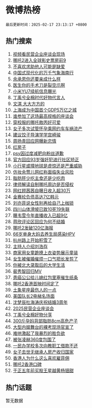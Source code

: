 # 微博热榜

`最后更新时间：2025-02-17 23:13:17 +0800`

## 热门搜索

1. [视频看民营企业座谈会现场](https://m.weibo.cn/search?containerid=100103type%3D1%26t%3D10%26q%3D%23%E8%A7%86%E9%A2%91%E7%9C%8B%E6%B0%91%E8%90%A5%E4%BC%81%E4%B8%9A%E5%BA%A7%E8%B0%88%E4%BC%9A%E7%8E%B0%E5%9C%BA%23&stream_entry_id=51&isnewpage=1&extparam=seat%3D1%26stream_entry_id%3D51%26pos%3D0%26c_type%3D51%26cate%3D10103%26q%3D%2523%25E8%25A7%2586%25E9%25A2%2591%25E7%259C%258B%25E6%25B0%2591%25E8%2590%25A5%25E4%25BC%2581%25E4%25B8%259A%25E5%25BA%25A7%25E8%25B0%2588%25E4%25BC%259A%25E7%258E%25B0%25E5%259C%25BA%2523%26dgr%3D0%26filter_type%3Drealtimehot%26display_time%3D1739805195%26pre_seqid%3D17398051955140225576107)
1. [哪吒2进入全球影史票房前9](https://m.weibo.cn/search?containerid=100103type%3D1%26t%3D10%26q%3D%23%E5%93%AA%E5%90%922%E8%BF%9B%E5%85%A5%E5%85%A8%E7%90%83%E5%BD%B1%E5%8F%B2%E7%A5%A8%E6%88%BF%E5%89%8D9%23&stream_entry_id=31&isnewpage=1&extparam=seat%3D1%26stream_entry_id%3D31%26pos%3D0%26flag%3D2%26filter_type%3Drealtimehot%26lcate%3D5001%26c_type%3D31%26band_rank%3D1%26q%3D%2523%25E5%2593%25AA%25E5%2590%25922%25E8%25BF%259B%25E5%2585%25A5%25E5%2585%25A8%25E7%2590%2583%25E5%25BD%25B1%25E5%258F%25B2%25E7%25A5%25A8%25E6%2588%25BF%25E5%2589%258D9%2523%26realpos%3D1%26dgr%3D0%26cate%3D5001%26display_time%3D1739805195%26pre_seqid%3D17398051955140225576107)
1. [不喜欢求助他人可能是缺爱](https://m.weibo.cn/search?containerid=100103type%3D1%26t%3D10%26q%3D%23%E4%B8%8D%E5%96%9C%E6%AC%A2%E6%B1%82%E5%8A%A9%E4%BB%96%E4%BA%BA%E5%8F%AF%E8%83%BD%E6%98%AF%E7%BC%BA%E7%88%B1%23&stream_entry_id=31&isnewpage=1&extparam=seat%3D1%26stream_entry_id%3D31%26pos%3D1%26flag%3D1%26filter_type%3Drealtimehot%26lcate%3D5001%26c_type%3D31%26band_rank%3D2%26q%3D%2523%25E4%25B8%258D%25E5%2596%259C%25E6%25AC%25A2%25E6%25B1%2582%25E5%258A%25A9%25E4%25BB%2596%25E4%25BA%25BA%25E5%258F%25AF%25E8%2583%25BD%25E6%2598%25AF%25E7%25BC%25BA%25E7%2588%25B1%2523%26realpos%3D2%26dgr%3D0%26cate%3D5001%26display_time%3D1739805195%26pre_seqid%3D17398051955140225576107)
1. [中国式现代化的万千气象海南行](https://m.weibo.cn/search?containerid=100103type%3D1%26t%3D10%26q%3D%23%E4%B8%AD%E5%9B%BD%E5%BC%8F%E7%8E%B0%E4%BB%A3%E5%8C%96%E7%9A%84%E4%B8%87%E5%8D%83%E6%B0%94%E8%B1%A1%E6%B5%B7%E5%8D%97%E8%A1%8C%23&stream_entry_id=31&isnewpage=1&extparam=seat%3D1%26stream_entry_id%3D31%26pos%3D2%26flag%3D0%26filter_type%3Drealtimehot%26lcate%3D5001%26c_type%3D31%26band_rank%3D3%26q%3D%2523%25E4%25B8%25AD%25E5%259B%25BD%25E5%25BC%258F%25E7%258E%25B0%25E4%25BB%25A3%25E5%258C%2596%25E7%259A%2584%25E4%25B8%2587%25E5%258D%2583%25E6%25B0%2594%25E8%25B1%25A1%25E6%25B5%25B7%25E5%258D%2597%25E8%25A1%258C%2523%26realpos%3D3%26dgr%3D0%26cate%3D5001%26display_time%3D1739805195%26pre_seqid%3D17398051955140225576107)
1. [余承恩你还要亲成什么样](https://m.weibo.cn/search?containerid=100103type%3D1%26t%3D10%26q%3D%E4%BD%99%E6%89%BF%E6%81%A9%E4%BD%A0%E8%BF%98%E8%A6%81%E4%BA%B2%E6%88%90%E4%BB%80%E4%B9%88%E6%A0%B7&stream_entry_id=31&isnewpage=1&extparam=seat%3D1%26stream_entry_id%3D31%26pos%3D3%26flag%3D1%26filter_type%3Drealtimehot%26lcate%3D5001%26c_type%3D31%26band_rank%3D4%26q%3D%25E4%25BD%2599%25E6%2589%25BF%25E6%2581%25A9%25E4%25BD%25A0%25E8%25BF%2598%25E8%25A6%2581%25E4%25BA%25B2%25E6%2588%2590%25E4%25BB%2580%25E4%25B9%2588%25E6%25A0%25B7%26realpos%3D4%26dgr%3D0%26cate%3D5001%26display_time%3D1739805195%26pre_seqid%3D17398051955140225576107)
1. [医生你的手术刀是裂空爪啊](https://m.weibo.cn/search?containerid=100103type%3D1%26t%3D10%26q%3D%23%E5%8C%BB%E7%94%9F%E4%BD%A0%E7%9A%84%E6%89%8B%E6%9C%AF%E5%88%80%E6%98%AF%E8%A3%82%E7%A9%BA%E7%88%AA%E5%95%8A%23&stream_entry_id=31&isnewpage=1&extparam=seat%3D1%26stream_entry_id%3D31%26pos%3D4%26flag%3D0%26filter_type%3Drealtimehot%26lcate%3D5001%26c_type%3D31%26band_rank%3D5%26q%3D%2523%25E5%258C%25BB%25E7%2594%259F%25E4%25BD%25A0%25E7%259A%2584%25E6%2589%258B%25E6%259C%25AF%25E5%2588%2580%25E6%2598%25AF%25E8%25A3%2582%25E7%25A9%25BA%25E7%2588%25AA%25E5%2595%258A%2523%26realpos%3D5%26dgr%3D0%26cate%3D5001%26display_time%3D1739805195%26pre_seqid%3D17398051955140225576107)
1. [小米YU7续航信息曝光](https://m.weibo.cn/search?containerid=100103type%3D1%26t%3D10%26q%3D%23%E5%B0%8F%E7%B1%B3YU7%E7%BB%AD%E8%88%AA%E4%BF%A1%E6%81%AF%E6%9B%9D%E5%85%89%23&stream_entry_id=31&isnewpage=1&extparam=seat%3D1%26stream_entry_id%3D31%26pos%3D5%26flag%3D0%26filter_type%3Drealtimehot%26lcate%3D5001%26c_type%3D31%26band_rank%3D6%26q%3D%2523%25E5%25B0%258F%25E7%25B1%25B3YU7%25E7%25BB%25AD%25E8%2588%25AA%25E4%25BF%25A1%25E6%2581%25AF%25E6%259B%259D%25E5%2585%2589%2523%26realpos%3D6%26dgr%3D0%26cate%3D5001%26display_time%3D1739805195%26pre_seqid%3D17398051955140225576107)
1. [丁禹兮全棉时代好物代言人](https://m.weibo.cn/search?containerid=100103type%3D1%26t%3D10%26q%3D%23%E4%B8%81%E7%A6%B9%E5%85%AE%E5%85%A8%E6%A3%89%E6%97%B6%E4%BB%A3%E5%A5%BD%E7%89%A9%E4%BB%A3%E8%A8%80%E4%BA%BA%23&stream_entry_id=31&isnewpage=1&extparam=seat%3D1%26stream_entry_id%3D31%26pos%3D6%26q%3D%2523%25E4%25B8%2581%25E7%25A6%25B9%25E5%2585%25AE%25E5%2585%25A8%25E6%25A3%2589%25E6%2597%25B6%25E4%25BB%25A3%25E5%25A5%25BD%25E7%2589%25A9%25E4%25BB%25A3%25E8%25A8%2580%25E4%25BA%25BA%2523%26filter_type%3Drealtimehot%26lcate%3D5001%26c_type%3D31%26topic_ad%3D1%26band_rank%3D7%26cate%3D5001%26is_ad_pos%3D1%26dgr%3D0%26adid%3D276079%26display_time%3D1739805195%26pre_seqid%3D17398051955140225576107)
1. [文淇 大大方方的](https://m.weibo.cn/search?containerid=100103type%3D1%26t%3D10%26q%3D%E6%96%87%E6%B7%87+%E5%A4%A7%E5%A4%A7%E6%96%B9%E6%96%B9%E7%9A%84&stream_entry_id=31&isnewpage=1&extparam=seat%3D1%26stream_entry_id%3D31%26pos%3D7%26flag%3D2%26filter_type%3Drealtimehot%26lcate%3D5001%26c_type%3D31%26band_rank%3D7%26q%3D%25E6%2596%2587%25E6%25B7%2587%2520%25E5%25A4%25A7%25E5%25A4%25A7%25E6%2596%25B9%25E6%2596%25B9%25E7%259A%2584%26realpos%3D7%26dgr%3D0%26cate%3D5001%26display_time%3D1739805195%26pre_seqid%3D17398051955140225576107)
1. [上海成为中国首个GDP5万亿之城](https://m.weibo.cn/search?containerid=100103type%3D1%26t%3D10%26q%3D%23%E4%B8%8A%E6%B5%B7%E6%88%90%E4%B8%BA%E4%B8%AD%E5%9B%BD%E9%A6%96%E4%B8%AAGDP5%E4%B8%87%E4%BA%BF%E4%B9%8B%E5%9F%8E%23&stream_entry_id=31&isnewpage=1&extparam=seat%3D1%26stream_entry_id%3D31%26pos%3D8%26flag%3D0%26filter_type%3Drealtimehot%26lcate%3D5001%26c_type%3D31%26band_rank%3D8%26q%3D%2523%25E4%25B8%258A%25E6%25B5%25B7%25E6%2588%2590%25E4%25B8%25BA%25E4%25B8%25AD%25E5%259B%25BD%25E9%25A6%2596%25E4%25B8%25AAGDP5%25E4%25B8%2587%25E4%25BA%25BF%25E4%25B9%258B%25E5%259F%258E%2523%26realpos%3D8%26dgr%3D0%26cate%3D5001%26display_time%3D1739805195%26pre_seqid%3D17398051955140225576107)
1. [谁参加了这场最高规格的座谈会](https://m.weibo.cn/search?containerid=100103type%3D1%26t%3D10%26q%3D%23%E8%B0%81%E5%8F%82%E5%8A%A0%E4%BA%86%E8%BF%99%E5%9C%BA%E6%9C%80%E9%AB%98%E8%A7%84%E6%A0%BC%E7%9A%84%E5%BA%A7%E8%B0%88%E4%BC%9A%23&stream_entry_id=31&isnewpage=1&extparam=seat%3D1%26stream_entry_id%3D31%26pos%3D9%26flag%3D0%26filter_type%3Drealtimehot%26lcate%3D5001%26c_type%3D31%26band_rank%3D9%26q%3D%2523%25E8%25B0%2581%25E5%258F%2582%25E5%258A%25A0%25E4%25BA%2586%25E8%25BF%2599%25E5%259C%25BA%25E6%259C%2580%25E9%25AB%2598%25E8%25A7%2584%25E6%25A0%25BC%25E7%259A%2584%25E5%25BA%25A7%25E8%25B0%2588%25E4%25BC%259A%2523%26realpos%3D9%26dgr%3D0%26cate%3D5001%26display_time%3D1739805195%26pre_seqid%3D17398051955140225576107)
1. [穿校服的哪吒敖丙好可爱](https://m.weibo.cn/search?containerid=100103type%3D1%26t%3D10%26q%3D%23%E7%A9%BF%E6%A0%A1%E6%9C%8D%E7%9A%84%E5%93%AA%E5%90%92%E6%95%96%E4%B8%99%E5%A5%BD%E5%8F%AF%E7%88%B1%23&stream_entry_id=31&isnewpage=1&extparam=seat%3D1%26stream_entry_id%3D31%26pos%3D10%26flag%3D1%26filter_type%3Drealtimehot%26lcate%3D5001%26c_type%3D31%26band_rank%3D10%26q%3D%2523%25E7%25A9%25BF%25E6%25A0%25A1%25E6%259C%258D%25E7%259A%2584%25E5%2593%25AA%25E5%2590%2592%25E6%2595%2596%25E4%25B8%2599%25E5%25A5%25BD%25E5%258F%25AF%25E7%2588%25B1%2523%26realpos%3D10%26dgr%3D0%26cate%3D5001%26display_time%3D1739805195%26pre_seqid%3D17398051955140225576107)
1. [女子多次试管怀孕乘网约车车祸流产](https://m.weibo.cn/search?containerid=100103type%3D1%26t%3D10%26q%3D%23%E5%A5%B3%E5%AD%90%E5%A4%9A%E6%AC%A1%E8%AF%95%E7%AE%A1%E6%80%80%E5%AD%95%E4%B9%98%E7%BD%91%E7%BA%A6%E8%BD%A6%E8%BD%A6%E7%A5%B8%E6%B5%81%E4%BA%A7%23&stream_entry_id=31&isnewpage=1&extparam=seat%3D1%26stream_entry_id%3D31%26pos%3D11%26flag%3D1%26filter_type%3Drealtimehot%26lcate%3D5001%26c_type%3D31%26band_rank%3D11%26q%3D%2523%25E5%25A5%25B3%25E5%25AD%2590%25E5%25A4%259A%25E6%25AC%25A1%25E8%25AF%2595%25E7%25AE%25A1%25E6%2580%2580%25E5%25AD%2595%25E4%25B9%2598%25E7%25BD%2591%25E7%25BA%25A6%25E8%25BD%25A6%25E8%25BD%25A6%25E7%25A5%25B8%25E6%25B5%2581%25E4%25BA%25A7%2523%26realpos%3D11%26dgr%3D0%26cate%3D5001%26display_time%3D1739805195%26pre_seqid%3D17398051955140225576107)
1. [建议饺子导演学学宫崎骏](https://m.weibo.cn/search?containerid=100103type%3D1%26t%3D10%26q%3D%E5%BB%BA%E8%AE%AE%E9%A5%BA%E5%AD%90%E5%AF%BC%E6%BC%94%E5%AD%A6%E5%AD%A6%E5%AE%AB%E5%B4%8E%E9%AA%8F&stream_entry_id=31&isnewpage=1&extparam=seat%3D1%26stream_entry_id%3D31%26pos%3D12%26flag%3D0%26filter_type%3Drealtimehot%26lcate%3D5001%26c_type%3D31%26band_rank%3D12%26q%3D%25E5%25BB%25BA%25E8%25AE%25AE%25E9%25A5%25BA%25E5%25AD%2590%25E5%25AF%25BC%25E6%25BC%2594%25E5%25AD%25A6%25E5%25AD%25A6%25E5%25AE%25AB%25E5%25B4%258E%25E9%25AA%258F%26realpos%3D12%26dgr%3D0%26cate%3D5001%26display_time%3D1739805195%26pre_seqid%3D17398051955140225576107)
1. [周扬青回应网曝新恋情](https://m.weibo.cn/search?containerid=100103type%3D1%26t%3D10%26q%3D%23%E5%91%A8%E6%89%AC%E9%9D%92%E5%9B%9E%E5%BA%94%E7%BD%91%E6%9B%9D%E6%96%B0%E6%81%8B%E6%83%85%23&stream_entry_id=31&isnewpage=1&extparam=seat%3D1%26stream_entry_id%3D31%26pos%3D13%26flag%3D1%26filter_type%3Drealtimehot%26lcate%3D5001%26c_type%3D31%26band_rank%3D13%26q%3D%2523%25E5%2591%25A8%25E6%2589%25AC%25E9%259D%2592%25E5%259B%259E%25E5%25BA%2594%25E7%25BD%2591%25E6%259B%259D%25E6%2596%25B0%25E6%2581%258B%25E6%2583%2585%2523%26realpos%3D13%26dgr%3D0%26cate%3D5001%26display_time%3D1739805195%26pre_seqid%3D17398051955140225576107)
1. [红房子](https://m.weibo.cn/search?containerid=100103type%3D1%26t%3D10%26q%3D%E7%BA%A2%E6%88%BF%E5%AD%90&stream_entry_id=31&isnewpage=1&extparam=seat%3D1%26stream_entry_id%3D31%26pos%3D14%26flag%3D1%26filter_type%3Drealtimehot%26lcate%3D5001%26c_type%3D31%26band_rank%3D14%26q%3D%25E7%25BA%25A2%25E6%2588%25BF%25E5%25AD%2590%26realpos%3D14%26dgr%3D0%26cate%3D5001%26display_time%3D1739805195%26pre_seqid%3D17398051955140225576107)
1. [psy因过度减肥向粉丝道歉](https://m.weibo.cn/search?containerid=100103type%3D1%26t%3D10%26q%3D%23psy%E5%9B%A0%E8%BF%87%E5%BA%A6%E5%87%8F%E8%82%A5%E5%90%91%E7%B2%89%E4%B8%9D%E9%81%93%E6%AD%89%23&stream_entry_id=31&isnewpage=1&extparam=seat%3D1%26stream_entry_id%3D31%26pos%3D15%26flag%3D1%26filter_type%3Drealtimehot%26lcate%3D5001%26c_type%3D31%26band_rank%3D15%26q%3D%2523psy%25E5%259B%25A0%25E8%25BF%2587%25E5%25BA%25A6%25E5%2587%258F%25E8%2582%25A5%25E5%2590%2591%25E7%25B2%2589%25E4%25B8%259D%25E9%2581%2593%25E6%25AD%2589%2523%26realpos%3D15%26dgr%3D0%26cate%3D5001%26display_time%3D1739805195%26pre_seqid%3D17398051955140225576107)
1. [官方回应93岁强奸犯进行社区矫正](https://m.weibo.cn/search?containerid=100103type%3D1%26t%3D10%26q%3D%23%E5%AE%98%E6%96%B9%E5%9B%9E%E5%BA%9493%E5%B2%81%E5%BC%BA%E5%A5%B8%E7%8A%AF%E8%BF%9B%E8%A1%8C%E7%A4%BE%E5%8C%BA%E7%9F%AB%E6%AD%A3%23&stream_entry_id=31&isnewpage=1&extparam=seat%3D1%26stream_entry_id%3D31%26pos%3D16%26flag%3D1%26filter_type%3Drealtimehot%26lcate%3D5001%26c_type%3D31%26band_rank%3D16%26q%3D%2523%25E5%25AE%2598%25E6%2596%25B9%25E5%259B%259E%25E5%25BA%259493%25E5%25B2%2581%25E5%25BC%25BA%25E5%25A5%25B8%25E7%258A%25AF%25E8%25BF%259B%25E8%25A1%258C%25E7%25A4%25BE%25E5%258C%25BA%25E7%259F%25AB%25E6%25AD%25A3%2523%26realpos%3D16%26dgr%3D0%26cate%3D5001%26display_time%3D1739805195%26pre_seqid%3D17398051955140225576107)
1. [小行星或撞地球是虚惊还是严重威胁](https://m.weibo.cn/search?containerid=100103type%3D1%26t%3D10%26q%3D%E5%B0%8F%E8%A1%8C%E6%98%9F%E6%88%96%E6%92%9E%E5%9C%B0%E7%90%83%E6%98%AF%E8%99%9A%E6%83%8A%E8%BF%98%E6%98%AF%E4%B8%A5%E9%87%8D%E5%A8%81%E8%83%81&stream_entry_id=31&isnewpage=1&extparam=seat%3D1%26stream_entry_id%3D31%26pos%3D17%26flag%3D1%26filter_type%3Drealtimehot%26lcate%3D5001%26c_type%3D31%26band_rank%3D17%26q%3D%25E5%25B0%258F%25E8%25A1%258C%25E6%2598%259F%25E6%2588%2596%25E6%2592%259E%25E5%259C%25B0%25E7%2590%2583%25E6%2598%25AF%25E8%2599%259A%25E6%2583%258A%25E8%25BF%2598%25E6%2598%25AF%25E4%25B8%25A5%25E9%2587%258D%25E5%25A8%2581%25E8%2583%2581%26realpos%3D17%26dgr%3D0%26cate%3D5001%26display_time%3D1739805195%26pre_seqid%3D17398051955140225576107)
1. [仿妆余莺儿网红称面临失业风险](https://m.weibo.cn/search?containerid=100103type%3D1%26t%3D10%26q%3D%23%E4%BB%BF%E5%A6%86%E4%BD%99%E8%8E%BA%E5%84%BF%E7%BD%91%E7%BA%A2%E7%A7%B0%E9%9D%A2%E4%B8%B4%E5%A4%B1%E4%B8%9A%E9%A3%8E%E9%99%A9%23&stream_entry_id=31&isnewpage=1&extparam=seat%3D1%26stream_entry_id%3D31%26pos%3D18%26flag%3D0%26filter_type%3Drealtimehot%26lcate%3D5001%26c_type%3D31%26band_rank%3D18%26q%3D%2523%25E4%25BB%25BF%25E5%25A6%2586%25E4%25BD%2599%25E8%258E%25BA%25E5%2584%25BF%25E7%25BD%2591%25E7%25BA%25A2%25E7%25A7%25B0%25E9%259D%25A2%25E4%25B8%25B4%25E5%25A4%25B1%25E4%25B8%259A%25E9%25A3%258E%25E9%2599%25A9%2523%26realpos%3D18%26dgr%3D0%26cate%3D5001%26display_time%3D1739805195%26pre_seqid%3D17398051955140225576107)
1. [脂肪肝少吃主食还是少吃肉](https://m.weibo.cn/search?containerid=100103type%3D1%26t%3D10%26q%3D%E8%84%82%E8%82%AA%E8%82%9D%E5%B0%91%E5%90%83%E4%B8%BB%E9%A3%9F%E8%BF%98%E6%98%AF%E5%B0%91%E5%90%83%E8%82%89&stream_entry_id=31&isnewpage=1&extparam=seat%3D1%26stream_entry_id%3D31%26pos%3D19%26flag%3D1%26filter_type%3Drealtimehot%26lcate%3D5001%26c_type%3D31%26band_rank%3D19%26q%3D%25E8%2584%2582%25E8%2582%25AA%25E8%2582%259D%25E5%25B0%2591%25E5%2590%2583%25E4%25B8%25BB%25E9%25A3%259F%25E8%25BF%2598%25E6%2598%25AF%25E5%25B0%2591%25E5%2590%2583%25E8%2582%2589%26realpos%3D19%26dgr%3D0%26cate%3D5001%26display_time%3D1739805195%26pre_seqid%3D17398051955140225576107)
1. [律师解读自制哪吒周边是否侵权](https://m.weibo.cn/search?containerid=100103type%3D1%26t%3D10%26q%3D%23%E5%BE%8B%E5%B8%88%E8%A7%A3%E8%AF%BB%E8%87%AA%E5%88%B6%E5%93%AA%E5%90%92%E5%91%A8%E8%BE%B9%E6%98%AF%E5%90%A6%E4%BE%B5%E6%9D%83%23&stream_entry_id=31&isnewpage=1&extparam=seat%3D1%26stream_entry_id%3D31%26pos%3D20%26flag%3D1%26filter_type%3Drealtimehot%26lcate%3D5001%26c_type%3D31%26band_rank%3D20%26q%3D%2523%25E5%25BE%258B%25E5%25B8%2588%25E8%25A7%25A3%25E8%25AF%25BB%25E8%2587%25AA%25E5%2588%25B6%25E5%2593%25AA%25E5%2590%2592%25E5%2591%25A8%25E8%25BE%25B9%25E6%2598%25AF%25E5%2590%25A6%25E4%25BE%25B5%25E6%259D%2583%2523%26realpos%3D20%26dgr%3D0%26cate%3D5001%26display_time%3D1739805195%26pre_seqid%3D17398051955140225576107)
1. [网红顾茜茜自曝日收入超30万](https://m.weibo.cn/search?containerid=100103type%3D1%26t%3D10%26q%3D%23%E7%BD%91%E7%BA%A2%E9%A1%BE%E8%8C%9C%E8%8C%9C%E8%87%AA%E6%9B%9D%E6%97%A5%E6%94%B6%E5%85%A5%E8%B6%8530%E4%B8%87%23&stream_entry_id=31&isnewpage=1&extparam=seat%3D1%26stream_entry_id%3D31%26pos%3D21%26flag%3D1%26filter_type%3Drealtimehot%26lcate%3D5001%26c_type%3D31%26band_rank%3D21%26q%3D%2523%25E7%25BD%2591%25E7%25BA%25A2%25E9%25A1%25BE%25E8%258C%259C%25E8%258C%259C%25E8%2587%25AA%25E6%259B%259D%25E6%2597%25A5%25E6%2594%25B6%25E5%2585%25A5%25E8%25B6%258530%25E4%25B8%2587%2523%26realpos%3D21%26dgr%3D0%26cate%3D5001%26display_time%3D1739805195%26pre_seqid%3D17398051955140225576107)
1. [金赛纶负债高达7亿韩元](https://m.weibo.cn/search?containerid=100103type%3D1%26t%3D10%26q%3D%23%E9%87%91%E8%B5%9B%E7%BA%B6%E8%B4%9F%E5%80%BA%E9%AB%98%E8%BE%BE7%E4%BA%BF%E9%9F%A9%E5%85%83%23&stream_entry_id=31&isnewpage=1&extparam=seat%3D1%26stream_entry_id%3D31%26pos%3D22%26flag%3D2%26filter_type%3Drealtimehot%26lcate%3D5001%26c_type%3D31%26band_rank%3D22%26q%3D%2523%25E9%2587%2591%25E8%25B5%259B%25E7%25BA%25B6%25E8%25B4%259F%25E5%2580%25BA%25E9%25AB%2598%25E8%25BE%25BE7%25E4%25BA%25BF%25E9%259F%25A9%25E5%2585%2583%2523%26realpos%3D22%26dgr%3D0%26cate%3D5001%26display_time%3D1739805195%26pre_seqid%3D17398051955140225576107)
1. [刘亦菲说女性别再给自己上枷锁](https://m.weibo.cn/search?containerid=100103type%3D1%26t%3D10%26q%3D%23%E5%88%98%E4%BA%A6%E8%8F%B2%E8%AF%B4%E5%A5%B3%E6%80%A7%E5%88%AB%E5%86%8D%E7%BB%99%E8%87%AA%E5%B7%B1%E4%B8%8A%E6%9E%B7%E9%94%81%23&stream_entry_id=31&isnewpage=1&extparam=seat%3D1%26stream_entry_id%3D31%26pos%3D23%26flag%3D1%26filter_type%3Drealtimehot%26lcate%3D5001%26c_type%3D31%26band_rank%3D23%26q%3D%2523%25E5%2588%2598%25E4%25BA%25A6%25E8%258F%25B2%25E8%25AF%25B4%25E5%25A5%25B3%25E6%2580%25A7%25E5%2588%25AB%25E5%2586%258D%25E7%25BB%2599%25E8%2587%25AA%25E5%25B7%25B1%25E4%25B8%258A%25E6%259E%25B7%25E9%2594%2581%2523%26realpos%3D23%26dgr%3D0%26cate%3D5001%26display_time%3D1739805195%26pre_seqid%3D17398051955140225576107)
1. [四川山体滑坡已致10死19失联](https://m.weibo.cn/search?containerid=100103type%3D1%26t%3D10%26q%3D%23%E5%9B%9B%E5%B7%9D%E5%B1%B1%E4%BD%93%E6%BB%91%E5%9D%A1%E5%B7%B2%E8%87%B410%E6%AD%BB19%E5%A4%B1%E8%81%94%23&stream_entry_id=31&isnewpage=1&extparam=seat%3D1%26stream_entry_id%3D31%26pos%3D24%26flag%3D0%26filter_type%3Drealtimehot%26lcate%3D5001%26c_type%3D31%26band_rank%3D24%26q%3D%2523%25E5%259B%259B%25E5%25B7%259D%25E5%25B1%25B1%25E4%25BD%2593%25E6%25BB%2591%25E5%259D%25A1%25E5%25B7%25B2%25E8%2587%25B410%25E6%25AD%25BB19%25E5%25A4%25B1%25E8%2581%2594%2523%26realpos%3D24%26dgr%3D0%26cate%3D5001%26display_time%3D1739805195%26pre_seqid%3D17398051955140225576107)
1. [曝韦雪今年直播收入已超9亿](https://m.weibo.cn/search?containerid=100103type%3D1%26t%3D10%26q%3D%23%E6%9B%9D%E9%9F%A6%E9%9B%AA%E4%BB%8A%E5%B9%B4%E7%9B%B4%E6%92%AD%E6%94%B6%E5%85%A5%E5%B7%B2%E8%B6%859%E4%BA%BF%23&stream_entry_id=31&isnewpage=1&extparam=seat%3D1%26stream_entry_id%3D31%26pos%3D25%26flag%3D2%26filter_type%3Drealtimehot%26lcate%3D5001%26c_type%3D31%26band_rank%3D25%26q%3D%2523%25E6%259B%259D%25E9%259F%25A6%25E9%259B%25AA%25E4%25BB%258A%25E5%25B9%25B4%25E7%259B%25B4%25E6%2592%25AD%25E6%2594%25B6%25E5%2585%25A5%25E5%25B7%25B2%25E8%25B6%25859%25E4%25BA%25BF%2523%26realpos%3D25%26dgr%3D0%26cate%3D5001%26display_time%3D1739805195%26pre_seqid%3D17398051955140225576107)
1. [蒋欣评论区回应为何不结婚](https://m.weibo.cn/search?containerid=100103type%3D1%26t%3D10%26q%3D%23%E8%92%8B%E6%AC%A3%E8%AF%84%E8%AE%BA%E5%8C%BA%E5%9B%9E%E5%BA%94%E4%B8%BA%E4%BD%95%E4%B8%8D%E7%BB%93%E5%A9%9A%23&stream_entry_id=31&isnewpage=1&extparam=seat%3D1%26stream_entry_id%3D31%26pos%3D26%26flag%3D0%26filter_type%3Drealtimehot%26lcate%3D5001%26c_type%3D31%26band_rank%3D26%26q%3D%2523%25E8%2592%258B%25E6%25AC%25A3%25E8%25AF%2584%25E8%25AE%25BA%25E5%258C%25BA%25E5%259B%259E%25E5%25BA%2594%25E4%25B8%25BA%25E4%25BD%2595%25E4%25B8%258D%25E7%25BB%2593%25E5%25A9%259A%2523%26realpos%3D26%26dgr%3D0%26cate%3D5001%26display_time%3D1739805195%26pre_seqid%3D17398051955140225576107)
1. [哪吒2发破120亿海报](https://m.weibo.cn/search?containerid=100103type%3D1%26t%3D10%26q%3D%23%E5%93%AA%E5%90%922%E5%8F%91%E7%A0%B4120%E4%BA%BF%E6%B5%B7%E6%8A%A5%23&stream_entry_id=31&isnewpage=1&extparam=seat%3D1%26stream_entry_id%3D31%26pos%3D27%26flag%3D0%26filter_type%3Drealtimehot%26lcate%3D5001%26c_type%3D31%26band_rank%3D27%26q%3D%2523%25E5%2593%25AA%25E5%2590%25922%25E5%258F%2591%25E7%25A0%25B4120%25E4%25BA%25BF%25E6%25B5%25B7%25E6%258A%25A5%2523%26realpos%3D27%26dgr%3D0%26cate%3D5001%26display_time%3D1739805195%26pre_seqid%3D17398051955140225576107)
1. [66岁单身大妈去养生局感染HPV](https://m.weibo.cn/search?containerid=100103type%3D1%26t%3D10%26q%3D%2366%E5%B2%81%E5%8D%95%E8%BA%AB%E5%A4%A7%E5%A6%88%E5%8E%BB%E5%85%BB%E7%94%9F%E5%B1%80%E6%84%9F%E6%9F%93HPV%23&stream_entry_id=31&isnewpage=1&extparam=seat%3D1%26stream_entry_id%3D31%26pos%3D28%26flag%3D1%26filter_type%3Drealtimehot%26lcate%3D5001%26c_type%3D31%26band_rank%3D28%26q%3D%252366%25E5%25B2%2581%25E5%258D%2595%25E8%25BA%25AB%25E5%25A4%25A7%25E5%25A6%2588%25E5%258E%25BB%25E5%2585%25BB%25E7%2594%259F%25E5%25B1%2580%25E6%2584%259F%25E6%259F%2593HPV%2523%26realpos%3D28%26dgr%3D0%26cate%3D5001%26display_time%3D1739805195%26pre_seqid%3D17398051955140225576107)
1. [杭州路上开始积雪了](https://m.weibo.cn/search?containerid=100103type%3D1%26t%3D10%26q%3D%23%E6%9D%AD%E5%B7%9E%E8%B7%AF%E4%B8%8A%E5%BC%80%E5%A7%8B%E7%A7%AF%E9%9B%AA%E4%BA%86%23&stream_entry_id=31&isnewpage=1&extparam=seat%3D1%26stream_entry_id%3D31%26pos%3D29%26flag%3D1%26filter_type%3Drealtimehot%26lcate%3D5001%26c_type%3D31%26band_rank%3D29%26q%3D%2523%25E6%259D%25AD%25E5%25B7%259E%25E8%25B7%25AF%25E4%25B8%258A%25E5%25BC%2580%25E5%25A7%258B%25E7%25A7%25AF%25E9%259B%25AA%25E4%25BA%2586%2523%26realpos%3D29%26dgr%3D0%26cate%3D5001%26display_time%3D1739805195%26pre_seqid%3D17398051955140225576107)
1. [主持人介绍刘浩存](https://m.weibo.cn/search?containerid=100103type%3D1%26t%3D10%26q%3D%E4%B8%BB%E6%8C%81%E4%BA%BA%E4%BB%8B%E7%BB%8D%E5%88%98%E6%B5%A9%E5%AD%98&stream_entry_id=31&isnewpage=1&extparam=seat%3D1%26stream_entry_id%3D31%26pos%3D30%26flag%3D0%26filter_type%3Drealtimehot%26lcate%3D5001%26c_type%3D31%26band_rank%3D30%26q%3D%25E4%25B8%25BB%25E6%258C%2581%25E4%25BA%25BA%25E4%25BB%258B%25E7%25BB%258D%25E5%2588%2598%25E6%25B5%25A9%25E5%25AD%2598%26realpos%3D30%26dgr%3D0%26cate%3D5001%26display_time%3D1739805195%26pre_seqid%3D17398051955140225576107)
1. [商家用女童跪撩上衣姿势展示童装](https://m.weibo.cn/search?containerid=100103type%3D1%26t%3D10%26q%3D%23%E5%95%86%E5%AE%B6%E7%94%A8%E5%A5%B3%E7%AB%A5%E8%B7%AA%E6%92%A9%E4%B8%8A%E8%A1%A3%E5%A7%BF%E5%8A%BF%E5%B1%95%E7%A4%BA%E7%AB%A5%E8%A3%85%23&stream_entry_id=31&isnewpage=1&extparam=seat%3D1%26stream_entry_id%3D31%26pos%3D31%26flag%3D0%26filter_type%3Drealtimehot%26lcate%3D5001%26c_type%3D31%26band_rank%3D31%26q%3D%2523%25E5%2595%2586%25E5%25AE%25B6%25E7%2594%25A8%25E5%25A5%25B3%25E7%25AB%25A5%25E8%25B7%25AA%25E6%2592%25A9%25E4%25B8%258A%25E8%25A1%25A3%25E5%25A7%25BF%25E5%258A%25BF%25E5%25B1%2595%25E7%25A4%25BA%25E7%25AB%25A5%25E8%25A3%2585%2523%26realpos%3D31%26dgr%3D0%26cate%3D5001%26display_time%3D1739805195%26pre_seqid%3D17398051955140225576107)
1. [女生被催婚催烦一口气把长发剪了](https://m.weibo.cn/search?containerid=100103type%3D1%26t%3D10%26q%3D%23%E5%A5%B3%E7%94%9F%E8%A2%AB%E5%82%AC%E5%A9%9A%E5%82%AC%E7%83%A6%E4%B8%80%E5%8F%A3%E6%B0%94%E6%8A%8A%E9%95%BF%E5%8F%91%E5%89%AA%E4%BA%86%23&stream_entry_id=31&isnewpage=1&extparam=seat%3D1%26stream_entry_id%3D31%26pos%3D32%26flag%3D1%26filter_type%3Drealtimehot%26lcate%3D5001%26c_type%3D31%26band_rank%3D32%26q%3D%2523%25E5%25A5%25B3%25E7%2594%259F%25E8%25A2%25AB%25E5%2582%25AC%25E5%25A9%259A%25E5%2582%25AC%25E7%2583%25A6%25E4%25B8%2580%25E5%258F%25A3%25E6%25B0%2594%25E6%258A%258A%25E9%2595%25BF%25E5%258F%2591%25E5%2589%25AA%25E4%25BA%2586%2523%26realpos%3D32%26dgr%3D0%26cate%3D5001%26display_time%3D1739805195%26pre_seqid%3D17398051955140225576107)
1. [你被北大录取后的大学生活](https://m.weibo.cn/search?containerid=100103type%3D1%26t%3D10%26q%3D%E4%BD%A0%E8%A2%AB%E5%8C%97%E5%A4%A7%E5%BD%95%E5%8F%96%E5%90%8E%E7%9A%84%E5%A4%A7%E5%AD%A6%E7%94%9F%E6%B4%BB&stream_entry_id=31&isnewpage=1&extparam=seat%3D1%26stream_entry_id%3D31%26pos%3D33%26flag%3D0%26filter_type%3Drealtimehot%26lcate%3D5001%26c_type%3D31%26band_rank%3D33%26q%3D%25E4%25BD%25A0%25E8%25A2%25AB%25E5%258C%2597%25E5%25A4%25A7%25E5%25BD%2595%25E5%258F%2596%25E5%2590%258E%25E7%259A%2584%25E5%25A4%25A7%25E5%25AD%25A6%25E7%2594%259F%25E6%25B4%25BB%26realpos%3D33%26dgr%3D0%26cate%3D5001%26display_time%3D1739805195%26pre_seqid%3D17398051955140225576107)
1. [裴秀智回归MV](https://m.weibo.cn/search?containerid=100103type%3D1%26t%3D10%26q%3D%23%E8%A3%B4%E7%A7%80%E6%99%BA%E5%9B%9E%E5%BD%92MV%23&stream_entry_id=31&isnewpage=1&extparam=seat%3D1%26stream_entry_id%3D31%26pos%3D34%26flag%3D1%26filter_type%3Drealtimehot%26lcate%3D5001%26c_type%3D31%26band_rank%3D34%26q%3D%2523%25E8%25A3%25B4%25E7%25A7%2580%25E6%2599%25BA%25E5%259B%259E%25E5%25BD%2592MV%2523%26realpos%3D34%26dgr%3D0%26cate%3D5001%26display_time%3D1739805195%26pre_seqid%3D17398051955140225576107)
1. [患癌公公给儿媳红包里塞催生纸条](https://m.weibo.cn/search?containerid=100103type%3D1%26t%3D10%26q%3D%23%E6%82%A3%E7%99%8C%E5%85%AC%E5%85%AC%E7%BB%99%E5%84%BF%E5%AA%B3%E7%BA%A2%E5%8C%85%E9%87%8C%E5%A1%9E%E5%82%AC%E7%94%9F%E7%BA%B8%E6%9D%A1%23&stream_entry_id=31&isnewpage=1&extparam=seat%3D1%26stream_entry_id%3D31%26pos%3D35%26flag%3D0%26filter_type%3Drealtimehot%26lcate%3D5001%26c_type%3D31%26band_rank%3D35%26q%3D%2523%25E6%2582%25A3%25E7%2599%258C%25E5%2585%25AC%25E5%2585%25AC%25E7%25BB%2599%25E5%2584%25BF%25E5%25AA%25B3%25E7%25BA%25A2%25E5%258C%2585%25E9%2587%258C%25E5%25A1%259E%25E5%2582%25AC%25E7%2594%259F%25E7%25BA%25B8%25E6%259D%25A1%2523%26realpos%3D35%26dgr%3D0%26cate%3D5001%26display_time%3D1739805195%26pre_seqid%3D17398051955140225576107)
1. [哪吒2香港首映时间定了](https://m.weibo.cn/search?containerid=100103type%3D1%26t%3D10%26q%3D%23%E5%93%AA%E5%90%922%E9%A6%99%E6%B8%AF%E9%A6%96%E6%98%A0%E6%97%B6%E9%97%B4%E5%AE%9A%E4%BA%86%23&stream_entry_id=31&isnewpage=1&extparam=seat%3D1%26stream_entry_id%3D31%26pos%3D36%26flag%3D0%26filter_type%3Drealtimehot%26lcate%3D5001%26c_type%3D31%26band_rank%3D36%26q%3D%2523%25E5%2593%25AA%25E5%2590%25922%25E9%25A6%2599%25E6%25B8%25AF%25E9%25A6%2596%25E6%2598%25A0%25E6%2597%25B6%25E9%2597%25B4%25E5%25AE%259A%25E4%25BA%2586%2523%26realpos%3D36%26dgr%3D0%26cate%3D5001%26display_time%3D1739805195%26pre_seqid%3D17398051955140225576107)
1. [土象星座最伤人的一点](https://m.weibo.cn/search?containerid=100103type%3D1%26t%3D10%26q%3D%23%E5%9C%9F%E8%B1%A1%E6%98%9F%E5%BA%A7%E6%9C%80%E4%BC%A4%E4%BA%BA%E7%9A%84%E4%B8%80%E7%82%B9%23&stream_entry_id=31&isnewpage=1&extparam=seat%3D1%26stream_entry_id%3D31%26pos%3D37%26flag%3D0%26filter_type%3Drealtimehot%26lcate%3D5001%26c_type%3D31%26band_rank%3D37%26q%3D%2523%25E5%259C%259F%25E8%25B1%25A1%25E6%2598%259F%25E5%25BA%25A7%25E6%259C%2580%25E4%25BC%25A4%25E4%25BA%25BA%25E7%259A%2584%25E4%25B8%2580%25E7%2582%25B9%2523%26realpos%3D37%26dgr%3D0%26cate%3D5001%26display_time%3D1739805195%26pre_seqid%3D17398051955140225576107)
1. [美国队长2电梯名场面](https://m.weibo.cn/search?containerid=100103type%3D1%26t%3D10%26q%3D%E7%BE%8E%E5%9B%BD%E9%98%9F%E9%95%BF2%E7%94%B5%E6%A2%AF%E5%90%8D%E5%9C%BA%E9%9D%A2&stream_entry_id=31&isnewpage=1&extparam=seat%3D1%26stream_entry_id%3D31%26pos%3D38%26flag%3D1%26filter_type%3Drealtimehot%26lcate%3D5001%26c_type%3D31%26band_rank%3D38%26q%3D%25E7%25BE%258E%25E5%259B%25BD%25E9%2598%259F%25E9%2595%25BF2%25E7%2594%25B5%25E6%25A2%25AF%25E5%2590%258D%25E5%259C%25BA%25E9%259D%25A2%26realpos%3D38%26dgr%3D0%26cate%3D5001%26display_time%3D1739805195%26pre_seqid%3D17398051955140225576107)
1. [沈梦辰杜海涛庆祝结婚3周年](https://m.weibo.cn/search?containerid=100103type%3D1%26t%3D10%26q%3D%23%E6%B2%88%E6%A2%A6%E8%BE%B0%E6%9D%9C%E6%B5%B7%E6%B6%9B%E5%BA%86%E7%A5%9D%E7%BB%93%E5%A9%9A3%E5%91%A8%E5%B9%B4%23&stream_entry_id=31&isnewpage=1&extparam=seat%3D1%26stream_entry_id%3D31%26pos%3D39%26flag%3D0%26filter_type%3Drealtimehot%26lcate%3D5001%26c_type%3D31%26band_rank%3D39%26q%3D%2523%25E6%25B2%2588%25E6%25A2%25A6%25E8%25BE%25B0%25E6%259D%259C%25E6%25B5%25B7%25E6%25B6%259B%25E5%25BA%2586%25E7%25A5%259D%25E7%25BB%2593%25E5%25A9%259A3%25E5%2591%25A8%25E5%25B9%25B4%2523%26realpos%3D39%26dgr%3D0%26cate%3D5001%26display_time%3D1739805195%26pre_seqid%3D17398051955140225576107)
1. [2025民营企业座谈会](https://m.weibo.cn/search?containerid=100103type%3D1%26t%3D10%26q%3D%232025%E6%B0%91%E8%90%A5%E4%BC%81%E4%B8%9A%E5%BA%A7%E8%B0%88%E4%BC%9A%23&stream_entry_id=31&isnewpage=1&extparam=seat%3D1%26stream_entry_id%3D31%26pos%3D40%26flag%3D0%26filter_type%3Drealtimehot%26lcate%3D5001%26c_type%3D31%26band_rank%3D40%26q%3D%25232025%25E6%25B0%2591%25E8%2590%25A5%25E4%25BC%2581%25E4%25B8%259A%25E5%25BA%25A7%25E8%25B0%2588%25E4%25BC%259A%2523%26realpos%3D40%26dgr%3D0%26cate%3D5001%26display_time%3D1739805195%26pre_seqid%3D17398051955140225576107)
1. [丁禹兮全棉好物分享](https://m.weibo.cn/search?containerid=100103type%3D1%26t%3D10%26q%3D%23%E4%B8%81%E7%A6%B9%E5%85%AE%E5%85%A8%E6%A3%89%E5%A5%BD%E7%89%A9%E5%88%86%E4%BA%AB%23&stream_entry_id=31&isnewpage=1&extparam=seat%3D1%26stream_entry_id%3D31%26pos%3D41%26flag%3D0%26filter_type%3Drealtimehot%26band_rank%3D41%26c_type%3D31%26lcate%3D5001%26q%3D%2523%25E4%25B8%2581%25E7%25A6%25B9%25E5%2585%25AE%25E5%2585%25A8%25E6%25A3%2589%25E5%25A5%25BD%25E7%2589%25A9%25E5%2588%2586%25E4%25BA%25AB%2523%26cate%3D5001%26realpos%3D41%26dgr%3D0%26adid%3D276069%26display_time%3D1739805195%26pre_seqid%3D17398051955140225576107)
1. [300斤孕妈背部脂肪8cm高危产子](https://m.weibo.cn/search?containerid=100103type%3D1%26t%3D10%26q%3D%23300%E6%96%A4%E5%AD%95%E5%A6%88%E8%83%8C%E9%83%A8%E8%84%82%E8%82%AA8cm%E9%AB%98%E5%8D%B1%E4%BA%A7%E5%AD%90%23&stream_entry_id=31&isnewpage=1&extparam=seat%3D1%26stream_entry_id%3D31%26pos%3D42%26flag%3D0%26filter_type%3Drealtimehot%26lcate%3D5001%26c_type%3D31%26band_rank%3D42%26q%3D%2523300%25E6%2596%25A4%25E5%25AD%2595%25E5%25A6%2588%25E8%2583%258C%25E9%2583%25A8%25E8%2584%2582%25E8%2582%25AA8cm%25E9%25AB%2598%25E5%258D%25B1%25E4%25BA%25A7%25E5%25AD%2590%2523%26realpos%3D42%26dgr%3D0%26cate%3D5001%26display_time%3D1739805195%26pre_seqid%3D17398051955140225576107)
1. [大型内娱舞台的裸考现场官宣了](https://m.weibo.cn/search?containerid=100103type%3D1%26t%3D10%26q%3D%E5%A4%A7%E5%9E%8B%E5%86%85%E5%A8%B1%E8%88%9E%E5%8F%B0%E7%9A%84%E8%A3%B8%E8%80%83%E7%8E%B0%E5%9C%BA%E5%AE%98%E5%AE%A3%E4%BA%86&stream_entry_id=31&isnewpage=1&extparam=seat%3D1%26stream_entry_id%3D31%26pos%3D43%26flag%3D1%26filter_type%3Drealtimehot%26lcate%3D5001%26c_type%3D31%26band_rank%3D43%26q%3D%25E5%25A4%25A7%25E5%259E%258B%25E5%2586%2585%25E5%25A8%25B1%25E8%2588%259E%25E5%258F%25B0%25E7%259A%2584%25E8%25A3%25B8%25E8%2580%2583%25E7%258E%25B0%25E5%259C%25BA%25E5%25AE%2598%25E5%25AE%25A3%25E4%25BA%2586%26realpos%3D43%26dgr%3D0%26cate%3D5001%26display_time%3D1739805195%26pre_seqid%3D17398051955140225576107)
1. [难哄激起了我暴烈的胜负欲](https://m.weibo.cn/search?containerid=100103type%3D1%26t%3D10%26q%3D%E9%9A%BE%E5%93%84%E6%BF%80%E8%B5%B7%E4%BA%86%E6%88%91%E6%9A%B4%E7%83%88%E7%9A%84%E8%83%9C%E8%B4%9F%E6%AC%B2&stream_entry_id=31&isnewpage=1&extparam=seat%3D1%26stream_entry_id%3D31%26pos%3D44%26flag%3D0%26filter_type%3Drealtimehot%26lcate%3D5001%26c_type%3D31%26band_rank%3D44%26q%3D%25E9%259A%25BE%25E5%2593%2584%25E6%25BF%2580%25E8%25B5%25B7%25E4%25BA%2586%25E6%2588%2591%25E6%259A%25B4%25E7%2583%2588%25E7%259A%2584%25E8%2583%259C%25E8%25B4%259F%25E6%25AC%25B2%26realpos%3D44%26dgr%3D0%26cate%3D5001%26display_time%3D1739805195%26pre_seqid%3D17398051955140225576107)
1. [被张凌赫360度包围了](https://m.weibo.cn/search?containerid=100103type%3D1%26t%3D10%26q%3D%23%E8%A2%AB%E5%BC%A0%E5%87%8C%E8%B5%AB360%E5%BA%A6%E5%8C%85%E5%9B%B4%E4%BA%86%23&stream_entry_id=31&isnewpage=1&extparam=seat%3D1%26stream_entry_id%3D31%26pos%3D45%26flag%3D1%26filter_type%3Drealtimehot%26band_rank%3D45%26c_type%3D31%26lcate%3D5001%26q%3D%2523%25E8%25A2%25AB%25E5%25BC%25A0%25E5%2587%258C%25E8%25B5%25AB360%25E5%25BA%25A6%25E5%258C%2585%25E5%259B%25B4%25E4%25BA%2586%2523%26cate%3D5001%26realpos%3D45%26dgr%3D0%26adid%3D276203%26display_time%3D1739805195%26pre_seqid%3D17398051955140225576107)
1. [一民办学校多次向教职工借款不还](https://m.weibo.cn/search?containerid=100103type%3D1%26t%3D10%26q%3D%23%E4%B8%80%E6%B0%91%E5%8A%9E%E5%AD%A6%E6%A0%A1%E5%A4%9A%E6%AC%A1%E5%90%91%E6%95%99%E8%81%8C%E5%B7%A5%E5%80%9F%E6%AC%BE%E4%B8%8D%E8%BF%98%23&stream_entry_id=31&isnewpage=1&extparam=seat%3D1%26stream_entry_id%3D31%26pos%3D46%26flag%3D1%26filter_type%3Drealtimehot%26lcate%3D5001%26c_type%3D31%26band_rank%3D46%26q%3D%2523%25E4%25B8%2580%25E6%25B0%2591%25E5%258A%259E%25E5%25AD%25A6%25E6%25A0%25A1%25E5%25A4%259A%25E6%25AC%25A1%25E5%2590%2591%25E6%2595%2599%25E8%2581%258C%25E5%25B7%25A5%25E5%2580%259F%25E6%25AC%25BE%25E4%25B8%258D%25E8%25BF%2598%2523%26realpos%3D46%26dgr%3D0%26cate%3D5001%26display_time%3D1739805195%26pre_seqid%3D17398051955140225576107)
1. [女子去世无继承人房产收归国家](https://m.weibo.cn/search?containerid=100103type%3D1%26t%3D10%26q%3D%23%E5%A5%B3%E5%AD%90%E5%8E%BB%E4%B8%96%E6%97%A0%E7%BB%A7%E6%89%BF%E4%BA%BA%E6%88%BF%E4%BA%A7%E6%94%B6%E5%BD%92%E5%9B%BD%E5%AE%B6%23&stream_entry_id=31&isnewpage=1&extparam=seat%3D1%26stream_entry_id%3D31%26pos%3D47%26flag%3D0%26filter_type%3Drealtimehot%26lcate%3D5001%26c_type%3D31%26band_rank%3D47%26q%3D%2523%25E5%25A5%25B3%25E5%25AD%2590%25E5%258E%25BB%25E4%25B8%2596%25E6%2597%25A0%25E7%25BB%25A7%25E6%2589%25BF%25E4%25BA%25BA%25E6%2588%25BF%25E4%25BA%25A7%25E6%2594%25B6%25E5%25BD%2592%25E5%259B%25BD%25E5%25AE%25B6%2523%26realpos%3D47%26dgr%3D0%26cate%3D5001%26display_time%3D1739805195%26pre_seqid%3D17398051955140225576107)
1. [香港人为什么这么喜欢雇菲佣](https://m.weibo.cn/search?containerid=100103type%3D1%26t%3D10%26q%3D%E9%A6%99%E6%B8%AF%E4%BA%BA%E4%B8%BA%E4%BB%80%E4%B9%88%E8%BF%99%E4%B9%88%E5%96%9C%E6%AC%A2%E9%9B%87%E8%8F%B2%E4%BD%A3&stream_entry_id=31&isnewpage=1&extparam=seat%3D1%26stream_entry_id%3D31%26pos%3D48%26flag%3D0%26filter_type%3Drealtimehot%26lcate%3D5001%26c_type%3D31%26band_rank%3D48%26q%3D%25E9%25A6%2599%25E6%25B8%25AF%25E4%25BA%25BA%25E4%25B8%25BA%25E4%25BB%2580%25E4%25B9%2588%25E8%25BF%2599%25E4%25B9%2588%25E5%2596%259C%25E6%25AC%25A2%25E9%259B%2587%25E8%258F%25B2%25E4%25BD%25A3%26realpos%3D48%26dgr%3D0%26cate%3D5001%26display_time%3D1739805195%26pre_seqid%3D17398051955140225576107)
1. [哪吒2香港口碑](https://m.weibo.cn/search?containerid=100103type%3D1%26t%3D10%26q%3D%23%E5%93%AA%E5%90%922%E9%A6%99%E6%B8%AF%E5%8F%A3%E7%A2%91%23&stream_entry_id=31&isnewpage=1&extparam=seat%3D1%26stream_entry_id%3D31%26pos%3D49%26flag%3D1%26filter_type%3Drealtimehot%26lcate%3D5001%26c_type%3D31%26band_rank%3D49%26q%3D%2523%25E5%2593%25AA%25E5%2590%25922%25E9%25A6%2599%25E6%25B8%25AF%25E5%258F%25A3%25E7%25A2%2591%2523%26realpos%3D49%26dgr%3D0%26cate%3D5001%26display_time%3D1739805195%26pre_seqid%3D17398051955140225576107)
1. [于正五年前买股王星越黄杨钿甜](https://m.weibo.cn/search?containerid=100103type%3D1%26t%3D10%26q%3D%E4%BA%8E%E6%AD%A3%E4%BA%94%E5%B9%B4%E5%89%8D%E4%B9%B0%E8%82%A1%E7%8E%8B%E6%98%9F%E8%B6%8A%E9%BB%84%E6%9D%A8%E9%92%BF%E7%94%9C&stream_entry_id=31&isnewpage=1&extparam=seat%3D1%26stream_entry_id%3D31%26pos%3D50%26flag%3D1%26filter_type%3Drealtimehot%26lcate%3D5001%26c_type%3D31%26band_rank%3D50%26q%3D%25E4%25BA%258E%25E6%25AD%25A3%25E4%25BA%2594%25E5%25B9%25B4%25E5%2589%258D%25E4%25B9%25B0%25E8%2582%25A1%25E7%258E%258B%25E6%2598%259F%25E8%25B6%258A%25E9%25BB%2584%25E6%259D%25A8%25E9%2592%25BF%25E7%2594%259C%26realpos%3D50%26dgr%3D0%26cate%3D5001%26display_time%3D1739805195%26pre_seqid%3D17398051955140225576107)

## 热门话题

暂无数据
